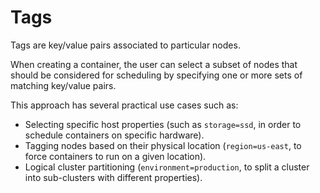 # Tags

Tags are key/value pairs associated to particular nodes.

When creating a container, the user can select a subset of nodes that should
be considered for scheduling by specifying one or more sets of matching
key/value pairs.

This approach has several practical use cases such as:

- Selecting specific host properties (such as `storage=ssd`, in order to schedule
containers on specific hardware).
- Tagging nodes based on their physical location (`region=us-east`, to force
containers to run on a given location).
- Logical cluster partitioning (`environment=production`, to split a cluster into
sub-clusters with different properties).

